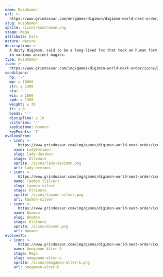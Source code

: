 ```yaml
---
name: Kuzuhamon
url: >-
  https://www.grindosaur.com/en/games/digimon/digimon-world-next-order/digimon/200-kuzuhamon
slug: kuzuhamon
sprite: /icons/kuzuhamon.png
stage: Mega
attribute: Data
nature: Nature
description: >-
  A deity Digimon, said to be a long-lived fox that took on human form. Skilled
  in various ancient magics.
type: Kuzuhamon
icon: >-
  https://www.grindosaur.com/img/games/digimon-world-next-order/icons/200-kuzuhamon-icon.png
conditions:
  hp: '-'
  mp: ≥ 10000
  str: ≥ 1300
  sta: '-'
  wis: ≥ 1600
  spd: ≥ 1300
  weight: ≤ 39
  tf: ≤ 0
  bonds: '-'
  discipline: ≤ 19
  victories: '-'
  keyDigimon: Doumon
  keyPoints: '7'
evolvesFrom:
  - icon: >-
      https://www.grindosaur.com/img/games/digimon-world-next-order/icons/128-ladydevimon-icon-small.png
    name: LadyDevimon
    slug: lady-devimon
    stage: Ultimate
    sprite: /icons/lady-devimon.png
    url: lady-devimon
  - icon: >-
      https://www.grindosaur.com/img/games/digimon-world-next-order/icons/149-taomon-silver-icon-small.png
    name: Taomon (Silver)
    slug: taomon-silver
    stage: Ultimate
    sprite: /icons/taomon-silver.png
    url: taomon-silver
  - icon: >-
      https://www.grindosaur.com/img/games/digimon-world-next-order/icons/150-doumon-icon-small.png
    name: Doumon
    slug: doumon
    stage: Ultimate
    sprite: /icons/doumon.png
    url: doumon
evolvesTo:
  - icon: >-
      https://www.grindosaur.com/img/games/digimon-world-next-order/icons/227-omegamon-alter-b-icon-small.png
    name: Omegamon Alter-B
    stage: Mega
    slug: omegamon-alter-b
    sprite: /icons/omegamon-alter-b.png
    url: omegamon-alter-b
---
```


